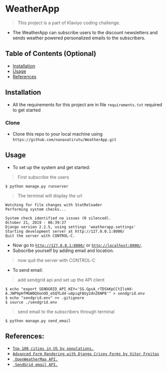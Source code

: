 # WeatherApp
> This project is a part of Klaviyo coding challenge.

* The WeatherApp can subscribe users to the discount newsletters and sends weather powered personalized emails to the subscribers.



## Table of Contents (Optional)

- [Installation](#installation)
- [Usage](#Usage)
- [References](#References)



## Installation

- All the requirements for this project are in file `requirements.txt` required to get started


### Clone

- Clone this repo to your local machine using `https://github.com/nanavatirutu/WeatherApp.git`

## Usage

- To set up the system and get started:
> First subscribe the users

```shell
$ python manage.py runserver
```
> The terminal will display the url
```shell
Watching for file changes with StatReloader
Performing system checks...

System check identified no issues (0 silenced).
October 21, 2019 - 06:39:37
Django version 2.2.5, using settings 'weatherapp.settings'
Starting development server at http://127.0.0.1:8000/
Quit the server with CONTROL-C.
```

- Now go to <a href = "http://127.0.0.1:8000/">`http://127.0.0.1:8000/`</a> or <a href = "http://localhost:8000/">`http://localhost:8000/`</a>.
- Subscribe yourself by adding email and location.
> now quit the server with CONTROL-C

- To send email:
 
> add sendgrid api and set up the API client

```shell
$ echo "export SENDGRID_API_KEY='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'" > sendgrid.env
$ echo "sendgrid.env" >> .gitignore
$ source ./sendgrid.env
```
> send email to the subscribers through terminal

```shell
$ python manage.py send_email
```

## References:
- <a href = "https://ballotpedia.org/Largest_cities_in_the_United_States_by_population">`Top 100 cities in US by populations.`</a>
- <a href = "https://simpleisbetterthancomplex.com/tutorial/2018/11/28/advanced-form-rendering-with-django-crispy-forms.html">`Advanced Form Rendering with Django Crispy Forms by Vitor Freitas`</a>
- <a href = "https://openweathermap.org/API">` OpenWeatherMap API.`</a>
- <a href = "https://sendgrid.com/solutions/email-api/">` SendGrid email API.`</a>

